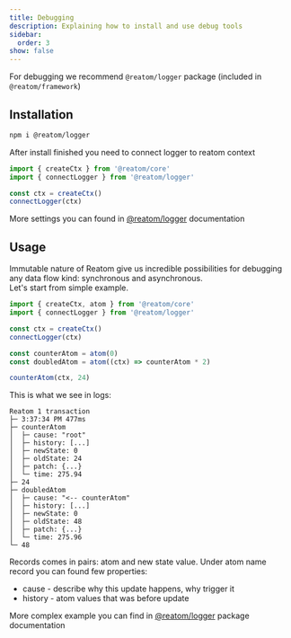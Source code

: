 ```yaml
---
title: Debugging
description: Explaining how to install and use debug tools
sidebar:
  order: 3
show: false
---
```


<!-- TODO add `anAtom.onChange(console.log)` docs above -->

For debugging we recommend `@reatom/logger` package (included in `@reatom/framework`)

## Installation

```sh
npm i @reatom/logger
```

After install finished you need to connect logger to reatom context

```ts
import { createCtx } from '@reatom/core'
import { connectLogger } from '@reatom/logger'

const ctx = createCtx()
connectLogger(ctx)
```

More settings you can found in [@reatom/logger](https://www.reatom.dev/package/logger) documentation

## Usage

Immutable nature of Reatom give us incredible possibilities for debugging any data flow kind: synchronous and asynchronous.  
Let's start from simple example.

```ts
import { createCtx, atom } from '@reatom/core'
import { connectLogger } from '@reatom/logger'

const ctx = createCtx()
connectLogger(ctx)

const counterAtom = atom(0)
const doubledAtom = atom((ctx) => counterAtom * 2)

counterAtom(ctx, 24)
```

This is what we see in logs:

```
Reatom 1 transaction
├─ 3:37:34 PM 477ms
├─ counterAtom
│  ├─ cause: "root"
│  ├─ history: [...]
│  ├─ newState: 0
│  ├─ oldState: 24
│  ├─ patch: {...}
│  └─ time: 275.94
├─ 24
├─ doubledAtom
│  ├─ cause: "<-- counterAtom"
│  ├─ history: [...]
│  ├─ newState: 0
│  ├─ oldState: 48
│  ├─ patch: {...}
│  └─ time: 275.96
└─ 48
```

Records comes in pairs: atom and new state value.
Under atom name record you can found few properties:

- cause - describe why this update happens, why trigger it
- history - atom values that was before update

More complex example you can find in [@reatom/logger](/package/logger) package documentation
